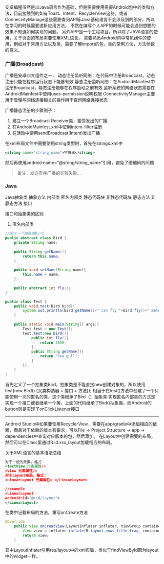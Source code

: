 安卓编程虽然是以Java语言作为基础，但是需要使用需要Android包中的类和方法，目前接触到的如有Toast、Intent、RecyclerView这些，或者ConnecvityManage这些需要查阅API等Java基础语言不会涉及到的部分，所以在学习的时候需要透析应用方法， 不然在编写个人APP的时候可能会遇到想要的效果不知道如何实现的问题。
另外APP是一个工程项目，所以除了JAVA语言的使用，关于页面的布局需要使用XML语言。
需要熟悉Android包中常见组件的使用，例如对于常用方法以及类，需要了解import的包，类的常用方法，方法参数的意义。

### 广播(Broadcast)
广播是安卓四大组件之一，
动态注册监听网络：在代码中注册Broadcast，动态注册只能在程序运行状态下能够有效
静态注册监听网络：在AndroidMainfest中注册Broadcast，静态注册能够在程序启动之前有效
监听系统的网络状态需要在AndroidMainfest中使用uses-permission说明权限
ConnectivityManager主要用于管理与网络连接相关的操作用于查询网络连接状态

广播静态注册的步骤例子：
1. 建立一个Broadcast Receiver类，接受发出的广播
2. 在AndroidMainfest.xml中使用intent-filter注册
3. 在活动中使用sendBroadcast(intent)发出广播

在xml布局文件中需要使用string类型时，首先在strings.xml中
```xml
<string name="string_name">字符串</string>
```
然后再使用android:name="@string/string_name"引用，避免了硬编码的问题

>备注：发送有序广播的实验失败...


### Java
Java抽象类 抽象方法 内部类 匿名内部类
静态代码块 非静态代码块
静态方法 非静态方法
接口

接口和抽象类的区别

1. 匿名内部类
```java 
//定义一个抽象类Bird
public abstract class Bird {
	private String name;
	
	public String getName(){
		return this.name;
	}
	
	public void setName(String name){
		this.name = name;
	}
	
	public abstract int fly();
}

public class Test {
	public void test(Bird bird){
		System.out.println(bird.getName()+" can fly "+bird.fly()+" meters");
	}
	
	public static void main(String[] args){
		Test test = new Test();
		test.test(new Bird(){
			public int fly(){
				return 1000;
			}
			public String getName(){
				return "Sea gull";
			}
		});
	}
}
```
首先定义了一个抽象类Bird，抽象类是不能直接new创建对象的，所以使用test(new Bird() {父类构造器 + 接口 + 方法});
相当于在test()方法中创建了一个只能使用一次的匿名的类，这个类继承了Bird（）抽象类
实现匿名内部类的方式是实现一个接口或者继承一个类，上面的代码继承了Bird()抽象类，而Android的button则是实现了onClickListener接口

---
Android Studio中如果要使用RecyclerView，需要在app/gradle中添加相应的依赖，而且对于依赖的版本有要求，可以File -> Project Structure -> app -> dependencies中查询对应版本的包，然后添加。
在Layout中创建需要的布局，然后可以在Class里通过R.id.xxx_layout加载相应的布局。

关于XML语言的基本语法总结
```xml
对于一般的元素，格式：
<TextView 元素属性/>
<View 元素属性/>
对于Layout布局，格式：
<LinearLayout 元素属性> </LinearLayout>

//example
<LinearLayout 
android:id="@+id/layout">
</LinearLayout>
```

在类中记载布局的方法，重写onCreate方法
```java
@Override
    public View onCreatView(LayoutInflater inflater, ViewGroup container, Bundle savedInstanceState){
        View view = inflater.inflate(R.layout.news_title_frag, container, false);
        return view;
    }
```
其中LayoutInflater引用res/layout中的xml布局，类似于findViewById因为layout中的widget一样。
